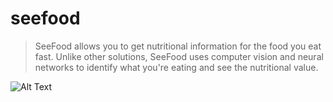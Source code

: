 # seefood

> SeeFood allows you to get nutritional information for the food you eat fast. Unlike other solutions, SeeFood uses computer vision and neural networks to identify what you're eating and see the nutritional value.

![Alt Text](https://i.imgur.com/ObcyyhZ.png)
